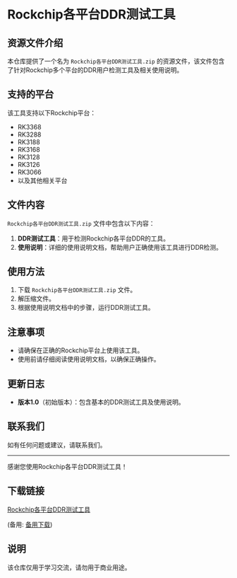 # Rockchip各平台DDR测试工具

## 资源文件介绍

本仓库提供了一个名为 `Rockchip各平台DDR测试工具.zip` 的资源文件，该文件包含了针对Rockchip多个平台的DDR用户检测工具及相关使用说明。

## 支持的平台

该工具支持以下Rockchip平台：

- RK3368
- RK3288
- RK3188
- RK3168
- RK3128
- RK3126
- RK3066
- 以及其他相关平台

## 文件内容

`Rockchip各平台DDR测试工具.zip` 文件中包含以下内容：

1. **DDR测试工具**：用于检测Rockchip各平台DDR的工具。
2. **使用说明**：详细的使用说明文档，帮助用户正确使用该工具进行DDR检测。

## 使用方法

1. 下载 `Rockchip各平台DDR测试工具.zip` 文件。
2. 解压缩文件。
3. 根据使用说明文档中的步骤，运行DDR测试工具。

## 注意事项

- 请确保在正确的Rockchip平台上使用该工具。
- 使用前请仔细阅读使用说明文档，以确保正确操作。

## 更新日志

- **版本1.0**（初始版本）：包含基本的DDR测试工具及使用说明。

## 联系我们

如有任何问题或建议，请联系我们。

---

感谢您使用Rockchip各平台DDR测试工具！

## 下载链接
[Rockchip各平台DDR测试工具](https://pan.quark.cn/s/976bb09c75d4) 

(备用: [备用下载](https://pan.baidu.com/s/1ViF905G5DqDtnCBjWhcB-w?pwd=1234))

## 说明

该仓库仅用于学习交流，请勿用于商业用途。
